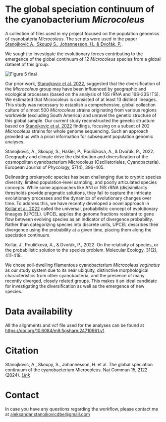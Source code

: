 # The global speciation continuum of the cyanobacterium _Microcoleus_

A collection of files used in my project focused on the population genomics of cyanobateria _Microcoleus_. The scripts were used in the paper [Stanojković A., Skoupý S., Johannesson, H., & Dvořák, P.](https://doi.org/10.1038/s41467-024-46459-6).

We sought to investigate the evolutionary forces contributing to the emergence of the global continuum of 12 _Microcoleus_ species from a global dataset of this group.

![Figure 5 final](https://github.com/dvorikus/Microcoleus-population-genomics/assets/74075166/543faa6a-7c61-4323-af11-90967c879ec7)


Our prior work, [Stanojkovic et al. 2022](https://www.tandfonline.com/doi/full/10.1080/09670262.2021.2007420?casa_token=cXWIMXlZHJcAAAAA%3A7KLJIIbJQb0r_RDy2HqXM6HjV36NeO4oyGfdI9B5mHjknKU51E-KLv08_JB4k84qXwViVMzqOSh-Puc), suggested that the diversification of the _Microcoleus_ group may have been influenced by geographic and ecological processes (based on the analysis of 16S rRNA and 16S-23S ITS). We estimated that Microcoleus is consisted of at least 13 distinct lineages. This study was necessary to establish a comprehensive, global collection culture of almost 500 _Microcoleus_ strains originating from various regions worldwide (excluding South America) and unravel the genetic structure of this global sample. Our current study reconstructed the genetic structure based on [Stanojkovic et al. 2022](https://www.tandfonline.com/doi/full/10.1080/09670262.2021.2007420?casa_token=cXWIMXlZHJcAAAAA%3A7KLJIIbJQb0r_RDy2HqXM6HjV36NeO4oyGfdI9B5mHjknKU51E-KLv08_JB4k84qXwViVMzqOSh-Puc) findings, focusing on a subset of 202 _Microcoleus_ strains for whole genome sequencing. Such an approach provided us with a priori information for subsequent population genomic analyses.

Stanojković, A., Skoupý, S., Hašler, P., Poulíčková, A., & Dvořák, P., 2022. Geography and climate drive the distribution and diversification of the cosmopolitan cyanobacterium Microcoleus (Oscillatoriales, Cyanobacteria). European Journal of Phycology, 57(4), 396-405.

Delineating prokaryotic species has been challenging due to cryptic species diversity, limited population-level sampling, and poorly articulated species concepts. While some approaches like ANI or 16S rRNA (dis)similarity thresholds provide pragmatic solutions, they fail to capture the intricate evolutionary processes and the dynamics of evolutionary changes over time. To address this, we have recently developed a novel approach in [Kollár et al. 2022](https://onlinelibrary.wiley.com/doi/full/10.1111/mec.16218) called the universal, probabilistic concept of evolutionary lineages (UPCEL). UPCEL applies the genome fractions resistant to gene flow between evolving species as an indicator of divergence probability. Rather than categorizing species into discrete units, UPCEL describes their divergence using the probability at a given time, placing them along the speciation continuum.

Kollár, J., Poulíčková, A., & Dvořák, P., 2022. On the relativity of species, or the probabilistic solution to the species problem. Molecular Ecology, 31(2), 411-418.


We chose soil-dwelling filamentous cyanobacterium _Microcoleus vaginatus_ as our study system due to its near ubiquity, distinctive morphological characteristics from other cyanobacteria, and the presence of many recently diverged, closely related groups. This makes it an ideal candidate for investigating the diversification as well as the emergence of new species.

# Data availability

All the alignments and vcf file used for the analyses can be found at  https://doi.org/10.6084/m9.figshare.24710961.v1

# Citation
Stanojković, A., Skoupý, S., Johannesson, H. et al. The global speciation continuum of the cyanobacterium Microcoleus. Nat Commun 15, 2122 (2024).
[_Link_](https://doi.org/10.1038/s41467-024-46459-6)

# Contact

In case you have any questions regarding the workflow, please contact me at aleksandar.stanojkovicdbe@gmail.com
